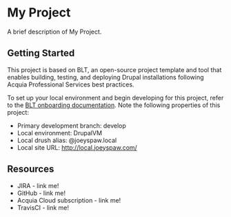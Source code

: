 # My Project

A brief description of My Project.

## Getting Started

This project is based on BLT, an open-source project template and tool that enables building, testing, and deploying Drupal installations following Acquia Professional Services best practices.

To set up your local environment and begin developing for this project, refer to the [BLT onboarding documentation](http://blt.readthedocs.io/en/latest/readme/onboarding/). Note the following properties of this project:
* Primary development branch: develop
* Local environment: DrupalVM
* Local drush alias: @joeyspaw.local
* Local site URL: http://local.joeyspaw.com/

## Resources

* JIRA - link me!
* GitHub - link me!
* Acquia Cloud subscription - link me!
* TravisCI - link me!
